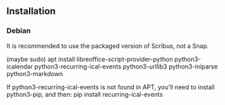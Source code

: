 

## Installation

### Debian

It is recommended to use the packaged version of Scribus, not a Snap.

(maybe sudo)
apt install libreoffice-script-provider-python python3-icalendar python3-recurring-ical-events python3-urllib3 python3-iniparse python3-markdown

If python3-recurring-ical-events is not found in APT, you'll need to install python3-pip, and then:
pip install recurring-ical-events


